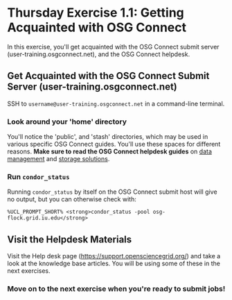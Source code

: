 Thursday Exercise 1.1: Getting Acquainted with OSG Connect
==========================================================


In this exercise, you'll get acquainted with the OSG Connect submit server (user-training.osgconnect.net), and the OSG Connect helpdesk.

Get Acquainted with the OSG Connect Submit Server (user-training.osgconnect.net)
--------------------------------------------------------------------------------

SSH to `username@user-training.osgconnect.net` in a command-line terminal.

### Look around your 'home' directory

You'll notice the 'public', and 'stash' directories, which may be used in various specific OSG Connect guides. You'll use these spaces for different reasons. **Make sure to read the OSG Connect helpdesk guides** on [data management](https://support.opensciencegrid.org/support/solutions/articles/12000006512-guidelines-for-data-managment-in-osg-storage-and-transfer) and [storage solutions](https://support.opensciencegrid.org/support/solutions/articles/12000002985-storage-solutions-on-osg-home-stash-and-public).

### Run `condor_status`

Running `condor_status` by itself on the OSG Connect submit host will give no output, but you can otherwise check with:

``` console
%UCL_PROMPT_SHORT% <strong>condor_status -pool osg-flock.grid.iu.edu</strong>
```

Visit the Helpdesk Materials
----------------------------

Visit the Help desk page (<https://support.opensciencegrid.org/>) and take a look at the knowledge base articles. You will be using some of these in the next exercises.

### Move on to the next exercise when you're ready to submit jobs!

